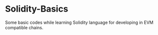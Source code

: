 # Solidity-Basics

Some basic codes while learning Solidity language for developing in EVM compatible chains.
